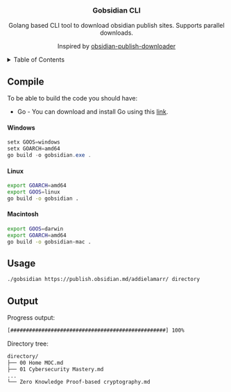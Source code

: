 <p align="center">

<h3 align="center">Gobsidian CLI</h3>

<p align="center">
    Golang based CLI tool to download obsidian publish sites. Supports parallel downloads.
</p>

<p align="center">
    Inspired by <a href="https://github.com/Saghetti0/obsidian-publish-downloader">obsidian-publish-downloader</a>
</p>


<!-- TABLE OF CONTENTS -->
<details>
  <summary>Table of Contents</summary>
  <ol>
   <li><a href="#compile">Compile</a></li>
    <li><a href="#usage">Usage</a></li>
    <li><a href="#output">Output</a></li>
  </ol>
</details>

## Compile

To be able to build the code you should have:

* Go - You can download and install Go using this [link](https://golang.org/doc/install).

#### Windows

``` powershell
setx GOOS=windows 
setx GOARCH=amd64
go build -o gobsidian.exe .
```

#### Linux

``` bash
export GOARCH=amd64
export GOOS=linux
go build -o gobsidian .
```

#### Macintosh

``` bash
export GOOS=darwin 
export GOARCH=amd64
go build -o gobsidian-mac .
```

## Usage

``` bash
./gobsidian https://publish.obsidian.md/addielamarr/ directory
```

## Output

Progress output:
``` bash
[##################################################] 100%
```

Directory tree:
``` bash
directory/
├── 00 Home MOC.md
├── 01 Cybersecurity Mastery.md
...
└── Zero Knowledge Proof-based cryptography.md
```
